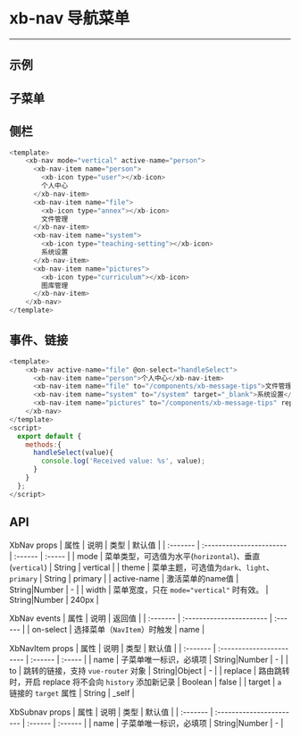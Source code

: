 # xb-nav 导航菜单

---

## 示例

## 子菜单

<template>
    <xb-nav active-name="menu1-person" open-names="['menu1']">
      <xb-subnav name="menu1">
        <template slot="title">
          <xb-icon type="user"></xb-icon>
          内容管理
        </template>
        <xb-nav-item name="menu1-person">
          个人中心
        </xb-nav-item>
        <xb-nav-item name="menu1-file">
          文件管理
        </xb-nav-item>
        <xb-nav-item name="menu1-system">
          系统设置
        </xb-nav-item>
        <xb-nav-item name="menu1-pictures">
          图库管理
        </xb-nav-item>
      </xb-subnav>
      <xb-subnav>
        <template slot="title">
          <xb-icon type="user"></xb-icon>
          内容管理1
        </template>
        <xb-nav-item name="person1">
          <xb-icon type="user"></xb-icon>
          个人中心1
        </xb-nav-item>
        <xb-nav-item name="file1">
          <xb-icon type="annex"></xb-icon>
          文件管理1
        </xb-nav-item>
        <xb-nav-item name="system1">
          <xb-icon type="teaching-setting"></xb-icon>
          系统设置1
        </xb-nav-item>
        <xb-nav-item name="pictures1">
          <xb-icon type="curriculum"></xb-icon>
          图库管理1
        </xb-nav-item>
      </xb-subnav>
    </xb-nav>
</template>

## 侧栏

<template>
    <xb-nav active-name="person">
      <xb-nav-item name="person">
        <xb-icon type="user"></xb-icon>
        个人中心
      </xb-nav-item>
      <xb-nav-item name="file">
        <xb-icon type="annex"></xb-icon>
        文件管理
      </xb-nav-item>
      <xb-nav-item name="system">
        <xb-icon type="teaching-setting"></xb-icon>
        系统设置
      </xb-nav-item>
      <xb-nav-item name="pictures">
        <xb-icon type="curriculum"></xb-icon>
        图库管理
      </xb-nav-item>
    </xb-nav>
</template>
<script>
  export default {
    data() {
      return {
        openNames: ['menu1']
      }
    }
  };
</script>

```js
<template>
    <xb-nav mode="vertical" active-name="person">
      <xb-nav-item name="person">
        <xb-icon type="user"></xb-icon>
        个人中心
      </xb-nav-item>
      <xb-nav-item name="file">
        <xb-icon type="annex"></xb-icon>
        文件管理
      </xb-nav-item>
      <xb-nav-item name="system">
        <xb-icon type="teaching-setting"></xb-icon>
        系统设置
      </xb-nav-item>
      <xb-nav-item name="pictures">
        <xb-icon type="curriculum"></xb-icon>
        图库管理
      </xb-nav-item>
    </xb-nav>
</template>
```

## 事件、链接
<template>
    <xb-nav active-name="file" @on-select="handleSelect">
      <xb-nav-item name="person">个人中心</xb-nav-item>
      <xb-nav-item name="file" to="/components/xb-message-tips">文件管理</xb-nav-item>
      <xb-nav-item name="system" to="/system" target="_blank">系统设置</xb-nav-item>
      <xb-nav-item name="pictures" to="/components/xb-message-tips" replace="true">图库管理</xb-nav-item>
    </xb-nav>
</template>
<script>
  export default {
    methods:{
      handleSelect(value){
        console.log('Received value: %s', value);
      }
    }
  };
</script>

```js
<template>
    <xb-nav active-name="file" @on-select="handleSelect">
      <xb-nav-item name="person">个人中心</xb-nav-item>
      <xb-nav-item name="file" to="/components/xb-message-tips">文件管理</xb-nav-item>
      <xb-nav-item name="system" to="/system" target="_blank">系统设置</xb-nav-item>
      <xb-nav-item name="pictures" to="/components/xb-message-tips" replace="true">图库管理</xb-nav-item>
    </xb-nav>
</template>
<script>
  export default {
    methods:{
      handleSelect(value){
        console.log('Received value: %s', value);
      }
    }
  };
</script>
```

## API

XbNav props
| 属性     | 说明                     | 类型    | 默认值 |
| :------- | :----------------------- | :------ | :----- |
| mode     | 菜单类型，可选值为水平(`horizontal`)、垂直(`vertical`)          | String  | vertical  |
| theme | 菜单主题，可选值为`dark`、`light`、`primary` | String  | primary   |
| active-name | 激活菜单的name值         | String\|Number | -  |
| width | 菜单宽度，只在 `mode="vertical"` 时有效。       | String\|Number | 240px  |

XbNav events
| 属性     | 说明                     | 返回值    |
| :------- | :----------------------- | :------ |
| on-select     | 选择菜单（`NavItem`）时触发          | name  |

XbNavItem props
| 属性     | 说明                     | 类型    | 默认值 |
| :------- | :----------------------- | :------ | :----- |
| name     | 子菜单唯一标识，必填项 | String\|Number  | -  |
| to     | 跳转的链接，支持 `vue-router` 对象 | String\|Object  | -  |
| replace     | 路由跳转时，开启 replace 将不会向 `history` 添加新记录 | Boolean  | false |
| target  | `a` 链接的 `target` 属性 | String  | _self |

XbSubnav props
| 属性     | 说明                     | 类型    | 默认值 |
| :------- | :----------------------- | :------ | :------ |
| name     | 子菜单唯一标识，必填项 | String\|Number  | -  |